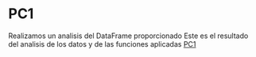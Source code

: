 # PC1
Realizamos un analisis del DataFrame proporcionado
Este es el resultado del analisis de los datos y de las funciones aplicadas [PC1](https://luillivari.github.io/PC1/)

